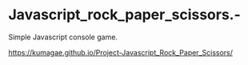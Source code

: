 # Javascript_rock_paper_scissors.-
Simple Javascript console game. 

https://kumagae.github.io/Project-Javascript_Rock_Paper_Scissors/
